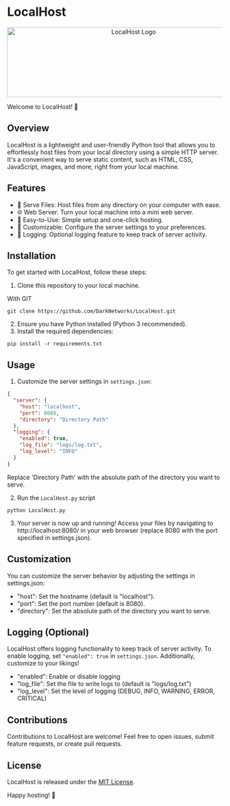 # LocalHost

<p align="center">
  <img src="https://github.com/DarkNetworks/LocalHost/assets/108237499/fa4f3f58-19fc-49ab-a182-8d8447b2b391" alt="LocalHost Logo" width="575" height="163">
</p>

Welcome to LocalHost! 🚀

## Overview

LocalHost is a lightweight and user-friendly Python tool that allows you to effortlessly host files from your local directory using a simple HTTP server. It's a convenient way to serve static content, such as HTML, CSS, JavaScript, images, and more, right from your local machine.

## Features

- 📁 Serve Files: Host files from any directory on your computer with ease.
- 🌐 Web Server: Turn your local machine into a mini web server.
- 🚀 Easy-to-Use: Simple setup and one-click hosting.
- 🔧 Customizable: Configure the server settings to your preferences.
- 📜 Logging: Optional logging feature to keep track of server activity.

## Installation

To get started with LocalHost, follow these steps:

1. Clone this repository to your local machine.

With GIT
```console
git clone https://github.com/DarkNetworks/LocalHost.git
```

2. Ensure you have Python installed (Python 3 recommended).
3. Install the required dependencies:

```console
pip install -r requirements.txt
```

## Usage

1. Customize the server settings in `settings.json`:
```json
{
  "server": {
    "host": "localhost",
    "port": 8080,
    "directory": "Directory Path"
  },
  "logging": {
    "enabled": true,
    "log_file": "logs/log.txt",
    "log_level": "INFO"
  }
}
```

Replace 'Directory Path' with the absolute path of the directory you want to serve.

2. Run the `LocalHost.py` script

```console
python LocalHost.py
```
3. Your server is now up and running! Access your files by navigating to http://localhost:8080/ in your web browser (replace 8080 with the port specified in settings.json).

## Customization
You can customize the server behavior by adjusting the settings in settings.json:

- "host": Set the hostname (default is "localhost").
- "port": Set the port number (default is 8080).
- "directory": Set the absolute path of the directory you want to serve.

## Logging (Optional)
LocalHost offers logging functionality to keep track of server activity. To enable logging, set `"enabled": true` in `settings.json`. Additionally, customize to your likings!

- "enabled": Enable or disable logging
- "log_file": Set the file to write logs to (default is "logs/log.txt")
- "log_level": Set the level of logging (DEBUG, INFO, WARNING, ERROR, CRITICAL)

## Contributions
Contributions to LocalHost are welcome! Feel free to open issues, submit feature requests, or create pull requests.

## License
LocalHost is released under the [MIT License](https://github.com/DarkNetworks/LocalHost/blob/main/LICENSE).

Happy hosting! 🎉